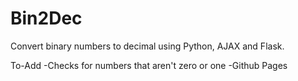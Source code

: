 # Bin2Dec
Convert binary numbers to decimal using Python, AJAX and Flask.

To-Add
-Checks for numbers that aren't zero or one
-Github Pages
